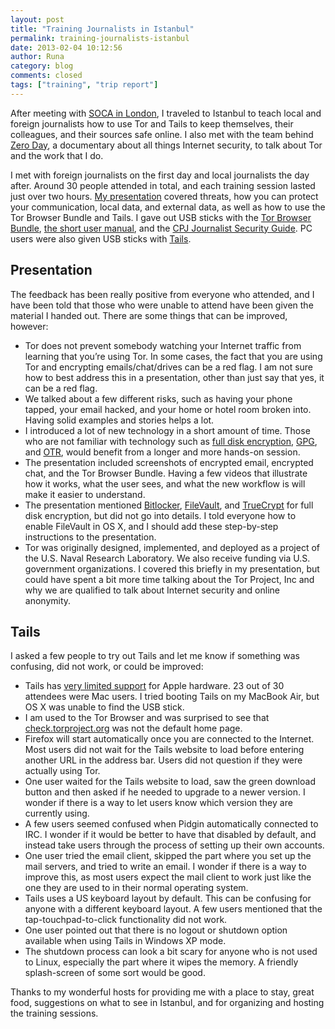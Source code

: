 ```yaml
---
layout: post
title: "Training Journalists in Istanbul"
permalink: training-journalists-istanbul
date: 2013-02-04 10:12:56
author: Runa
category: blog
comments: closed
tags: ["training", "trip report"]
---
```


After meeting with [SOCA in London](https://blog.torproject.org/blog/meeting-soca-london), I traveled to Istanbul to teach local and foreign journalists how to use Tor and Tails to keep themselves, their colleagues, and their sources safe online. I also met with the team behind [Zero Day](http://zerodaydoc.com/), a documentary about all things Internet security, to talk about Tor and the work that I do.

I met with foreign journalists on the first day and local journalists the day after. Around 30 people attended in total, and each training session lasted just over two hours. [My presentation](http://encrypted.cc/2013-01-28-istanbul.pdf) covered threats, how you can protect your communication, local data, and external data, as well as how to use the Tor Browser Bundle and Tails. I gave out USB sticks with the [Tor Browser Bundle](https://www.torproject.org/projects/torbrowser.html.en), [the short user manual](https://www.torproject.org/dist/manual/short-user-manual_en.xhtml), and the [CPJ Journalist Security Guide](https://cpj.org/reports/2012/04/journalist-security-guide.php). PC users were also given USB sticks with [Tails](https://tails.boum.org/).

Presentation
------------

The feedback has been really positive from everyone who attended, and I have been told that those who were unable to attend have been given the material I handed out. There are some things that can be improved, however:

-   Tor does not prevent somebody watching your Internet traffic from learning that you’re using Tor. In some cases, the fact that you are using Tor and encrypting emails/chat/drives can be a red flag. I am not sure how to best address this in a presentation, other than just say that yes, it can be a red flag.
-   We talked about a few different risks, such as having your phone tapped, your email hacked, and your home or hotel room broken into. Having solid examples and stories helps a lot.
-   I introduced a lot of new technology in a short amount of time. Those who are not familiar with technology such as [full disk encryption](http://en.wikipedia.org/wiki/Disk_encryption), [GPG](http://www.gnupg.org/), and [OTR](http://www.cypherpunks.ca/otr/), would benefit from a longer and more hands-on session.
-   The presentation included screenshots of encrypted email, encrypted chat, and the Tor Browser Bundle. Having a few videos that illustrate how it works, what the user sees, and what the new workflow is will make it easier to understand.
-   The presentation mentioned [Bitlocker](http://en.wikipedia.org/wiki/Bitlocker), [FileVault](http://en.wikipedia.org/wiki/FileVault), and [TrueCrypt](http://www.truecrypt.org/) for full disk encryption, but did not go into details. I told everyone how to enable FileVault in OS X, and I should add these step-by-step instructions to the presentation.
-   Tor was originally designed, implemented, and deployed as a project of the U.S. Naval Research Laboratory. We also receive funding via U.S. government organizations. I covered this briefly in my presentation, but could have spent a bit more time talking about the Tor Project, Inc and why we are qualified to talk about Internet security and online anonymity.

Tails
-----

I asked a few people to try out Tails and let me know if something was confusing, did not work, or could be improved:

-   Tails has [very limited support](https://tails.boum.org/support/known_issues/index.en.html#index1h2) for Apple hardware. 23 out of 30 attendees were Mac users. I tried booting Tails on my MacBook Air, but OS X was unable to find the USB stick.
-   I am used to the Tor Browser and was surprised to see that [check.torproject.org](https://check.torproject.org) was not the default home page.
-   Firefox will start automatically once you are connected to the Internet. Most users did not wait for the Tails website to load before entering another URL in the address bar. Users did not question if they were actually using Tor.
-   One user waited for the Tails website to load, saw the green download button and then asked if he needed to upgrade to a newer version. I wonder if there is a way to let users know which version they are currently using.
-   A few users seemed confused when Pidgin automatically connected to IRC. I wonder if it would be better to have that disabled by default, and instead take users through the process of setting up their own accounts.
-   One user tried the email client, skipped the part where you set up the mail servers, and tried to write an email. I wonder if there is a way to improve this, as most users expect the mail client to work just like the one they are used to in their normal operating system.
-   Tails uses a US keyboard layout by default. This can be confusing for anyone with a different keyboard layout. A few users mentioned that the tap-touchpad-to-click functionality did not work.
-   One user pointed out that there is no logout or shutdown option available when using Tails in Windows XP mode.
-   The shutdown process can look a bit scary for anyone who is not used to Linux, especially the part where it wipes the memory. A friendly splash-screen of some sort would be good.

Thanks to my wonderful hosts for providing me with a place to stay, great food, suggestions on what to see in Istanbul, and for organizing and hosting the training sessions.
